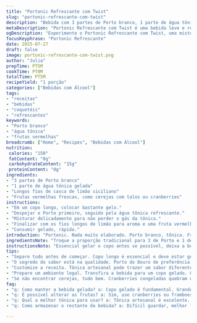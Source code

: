 ```yaml
---
title: "Portonic Refrescante com Twist"
slug: "portonic-refrescante-com-twist"
description: "Bebida com 3 partes de Porto branco, 1 parte de água tônica gelada. Decoração com longos fios de casca de limão e frutas vermelhas, preferência cerejas frescas ou cranberries. Gelo no copo longo, mistura rápida, refrescante, toque sutil de limão."
metaDescription: "Portonic Refrescante com Twist é uma bebida leve e refrescante com Porto branco, tônica e frutas vermelhas."
ogDescription: "Experimente o Portonic Refrescante com Twist, uma mistura deliciosa de Porto branco e água tônica com um toque de limão."
focusKeyphrase: "Portonic Refrescante"
date: 2025-07-27
draft: false
image: portonic-refrescante-com-twist.png
author: "Julia"
prepTime: PT5M
cookTime: PT0M
totalTime: PT5M
recipeYield: "1 porção"
categories: ["Bebidas com Álcool"]
tags:
- "receitas"
- "bebidas"
- "coquetéis"
- "refrescantes"
keywords:
- "Porto branco"
- "água tônica"
- "frutas vermelhas"
breadcrumb: ["Home", "Recipes", "Bebidas com Álcool"]
nutrition: 
 calories: "150"
 fatContent: "0g"
 carbohydrateContent: "15g"
 proteinContent: "0g"
ingredients:
- "3 partes de Porto branco"
- "1 parte de água tônica gelada"
- "Longos fios de casca de limão siciliano"
- "Frutas vermelhas frescas, como cerejas com talos ou cranberries"
instructions:
- "Em um copo longo, colocar bastante gelo."
- "Despejar o Porto primeiro, seguido pela água tônica refrescante."
- "Misturar delicadamente para não perder o gás da tônica."
- "Finalizar com os fios longos de limão para aroma e uma fruta vermelha ao topo, cereja com o talo ou cranberries."
- "Consumir gelado, rápido."
introduction: "Portonic. Nada muito elaborado. Porto branco, tônica. Frutas vermelhas que trazem a cor, o aroma. Limão siciliano fatiado em tiras longas, pra agarrar no copo, levar até a boca. Mistura simples, refrescante. Verão, na varanda ou reunião rápida com amigos. Gelo até o limite. O porto não pesa, é leve, adocicado, mas tônica traz bolha, frescor. Cerejas, cranberries, porque redondo é mais gostoso. Não precisa de shaker, nem formalidade. O básico com um toque diferente: quantidade invertida, mais Porto do que tônica, garante sabor mais intenso, menos aguado. Textura visual com a casca enrolada, fácil de fazer, impressiona sem esforço. A relevância está na qualidade dos ingredientes, não na complexidade. Uma bebida ritualística para quem cansa do comum, busca energia e refrescância, sem perder a elegância. Porto branco do Douro, tônica brasileira gelada, limão e frutas intactas. É festa no copo que cabe numa mão, pequena viagem simples."
ingredientsNote: "Troque a proporção tradicional para 3 de Porto e 1 de tônica, assim a bebida fica mais encorpada, menos aguada. Limão siciliano é a melhor escolha pela acidez delicada e aroma intenso, use cascas longas, finas, para efeito visual e sabor mais sutil. Se não conseguir cerejas frescas, cranberries congeladas ajudam. Evite adoçar ou limões normais que alteram o equilíbrio. Água tônica deve estar bem gelada, serve tônica artesanal se quiser inventar, com menos açúcar e amargor realçado. Porto tradicional do Douro garante autenticidade, evite versões muito doces. Gelo tem papel fundamental para resfriar, não diluir rápido. Copo longo é obrigatório. Tudo simples mas pensado pra valorizar ingredientes sem complicação."
instructionsNote: "Essencial gelar o copo antes se possível, deixa a bebida fresquinha mais tempo. Coloque muito gelo, o suficiente para formar uma barreira que retarda diluição. Primeiro, despeje o Porto lentamente, para não quebrar o gelo e perder temperatura. Depois, a tônica, devagar, para manter as bolhas. Use uma colher longa para mexer suave, misturar sem tirar gás. Finalize com a casca de limão enrolada, pressionando um pouco para liberar óleos essenciais, espalhar aroma do copo inteiro. As frutas vermelhas vão por cima, e tenta não esmagar para manter textura. Sirva na hora, beber devagar até o momento morto onde o gelo começa a suar, bebida perde charme. Ideal para tardes quentes ou início de noite, acompanhe com petiscos leves como amendoim torra-do ou queijo branco fresco. Fácil, rápido, sem segredos mas com charme sugerido por detalhes na preparação."
tips:
- "Separe tudo antes de começar. Copo longo é essencial e deve estar gelado. Gelo em excesso ajuda a não diluir rápido a bebida. Primeiro a casca de limão, depois o Porto, por último a tônica. Importante. Fios finos e longos para o aroma."
- "O segredo do sabor está na qualidade. Porto do Douro de preferência. Frutas vermelhas frescas são melhores. Use cerejas no talo, não amasse. Essas pequenas escolhas fazem diferença. Cada detalhe importa. A mistura não pode perder gás. Mexa devagar."
- "Customize a receita. Tônica artesanal pode trazer um sabor diferente. Menos açúcar, mais amargor. A gente gosta de inovações. Mas o equilíbrio é crucial. Limão siciliano sempre. E evite limões comuns. Eles alteram o equilíbrio. Lembre-se, tudo começa mais leve, e acaba mais fresco."
- "Prepare um ambiente legal. Transfira a bebida para um copo gelado. Gelo é a chave. Imagina o calor do verão e a bebida suando. Melhora tudo. Combine com petiscos leves. Queijo branco é uma boa. Amendoim torrado também faz sucesso."
- "Se não encontrar cerejas, tudo bem. Cranberries congeladas quebram o galho. Mantenha as frutas intactas. A apresentação conta muito. Lembre-se de servir na hora. A bebida perde charme com o tempo. Experimente!"
faq:
- "q: Como manter a bebida gelada? a: Copo gelado é fundamental. Grande quantidade de gelo retarda diluição. Misture devagar para manter bolhas."
- "q: É possível alterar as frutas? a: Sim, use cranberries ou framboesas. Mas não amasse. O ideal é manter a textura. Fruta fresca é sempre melhor."
- "q: Qual a melhor tônica para usar? a: Tônica artesanal é excelente. Leve em conta amargor e açúcar. A qualidade da tônica afeta muito o sabor."
- "q: Como armazenar o restante da bebida? a: Difícil guardar, melhor fazer na hora. Mas se precisar, mantenha tudo bem refrigerado. Cuide para não virar bagunça."

---
```

